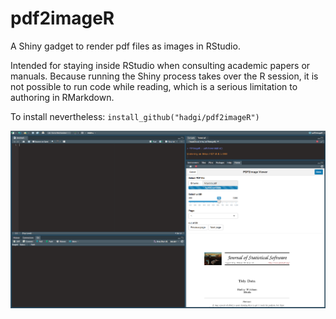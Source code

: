 # pdf2imageR

A Shiny gadget to render pdf files as images in RStudio.

Intended for staying inside RStudio when consulting academic papers or manuals. 
Because running the Shiny process takes over the R session, it is not possible to run code while reading, which is a serious limitation to authoring in RMarkdown.

To install nevertheless: `install_github("hadgi/pdf2imageR")`

![alt text](https://github.com/hadgi/pdf2imageR/blob/master/img/pdf2imageR_printscreen.png "Example RStudio screen")

